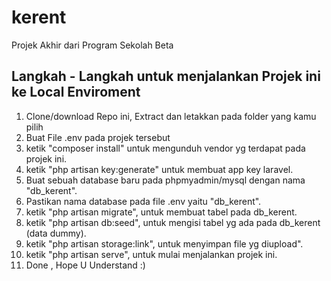 # kerent

Projek Akhir dari Program Sekolah Beta

## Langkah - Langkah untuk menjalankan Projek ini ke Local Enviroment

1.  Clone/download Repo ini, Extract dan letakkan pada folder yang kamu pilih
2.  Buat File .env pada projek tersebut
3.  ketik "composer install" untuk mengunduh vendor yg terdapat pada projek ini.
4.  ketik "php artisan key:generate" untuk membuat app key laravel.
5.  Buat sebuah database baru pada phpmyadmin/mysql dengan nama "db_kerent".
6.  Pastikan nama database pada file .env yaitu "db_kerent".
7.  ketik "php artisan migrate", untuk membuat tabel pada db_kerent.
8.  ketik "php artisan db:seed", untuk mengisi tabel yg ada pada db_kerent (data dummy).
9.  ketik "php artisan storage:link", untuk menyimpan file yg diupload".
10. ketik "php artisan serve", untuk mulai menjalankan projek ini.
11. Done , Hope U Understand :)
